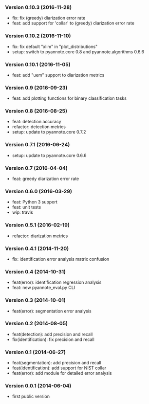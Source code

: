 ### Version 0.10.3 (2016-11-28)

  - fix: fix (greedy) diarization error rate
  - feat: add support for 'collar' to (greedy) diarization error rate

### Version 0.10.2 (2016-11-10)

  - fix: fix default "xlim" in "plot_distributions"
  - setup: switch to pyannote.core 0.8 and pyannote.algorithms 0.6.6

### Version 0.10.1 (2016-11-05)

  - feat: add "uem" support to diarization metrics

### Version 0.9 (2016-09-23)

  - feat: add plotting functions for binary classification tasks

### Version 0.8 (2016-08-25)

  - feat: detection accuracy
  - refactor: detection metrics
  - setup: update to pyannote.core 0.7.2

### Version 0.7.1 (2016-06-24)

  - setup: update to pyannote.core 0.6.6

### Version 0.7 (2016-04-04)

  - feat: greedy diarization error rate

### Version 0.6.0 (2016-03-29)

  - feat: Python 3 support
  - feat: unit tests
  - wip: travis

### Version 0.5.1 (2016-02-19)

  - refactor: diarization metrics

### Version 0.4.1 (2014-11-20)

  - fix: identification error analysis matrix confusion

### Version 0.4 (2014-10-31)

  - feat(error): identification regression analysis
  - feat: new pyannote_eval.py CLI

### Version 0.3 (2014-10-01)

  - feat(error): segmentation error analysis

### Version 0.2 (2014-08-05)

  - feat(detection): add precision and recall
  - fix(identification): fix precision and recall

### Version 0.1 (2014-06-27)

  - feat(segmentation): add precision and recall
  - feat(identification): add support for NIST collar
  - feat(error): add module for detailed error analysis

### Version 0.0.1 (2014-06-04)

  - first public version
